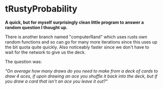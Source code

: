 # tRustyProbability

**A quick, but for myself surprisingly clean little program to answer a random question I thought up.**

There is another branch named "computerRand" which uses rusts own random functions and so can go for many more iterations since this uses up the bit quota quite quickly. Also noticeably faster since we don't have to wait for the network to give us the deck.

The question was:

*"On average how many draws do you need to make from a deck of cards to draw 4 aces, if upon drawing an ace you shuffle it back into the deck, but if you draw a card that isn't an ace you leave it out?"*
